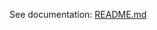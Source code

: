 See documentation: [README.md](https://github.com/elitejake/Moby-Project/blob/main/Moby%20Words%20II/README.md)
